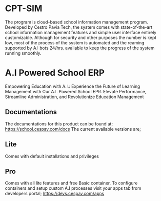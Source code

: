 # CPT-SIM
The program is cloud-based school information management program.
Developed by Cestro Pavia Tech, the system comes with state-of-the-art school information management features and simple user interface entirely customizable. Although for security and other purposes the number is kept low, most of the process of the system is automated and the reaming supported by A.I bots 24/hrs. available to keep the progress of the system running smoothly.
# A.I Powered School ERP
Empowering Education with A.I.: Experience the Future of Learning Management with Our A.I. Powered School EPR. Elevate Performance, Streamline Administration, and Revolutionize Education Management
## Documentations
The documentations for this product can be found at;
https://school.cespav.com/docs
The current available versions are;
## Lite
Comes with default installations and privileges
## Pro
Comes with all lite features and free Basic container. 
To configure containers and setup custom A.I processes visit your apps tab from developers portal;
https://devs.cespav.com/apps
